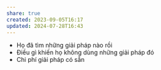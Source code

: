 ```yaml
---
share: true
created: 2023-09-05T16:17
updated: 2024-07-28T16:43
---
```

- Họ đã tìm những giải pháp nào rồi
- Điều gì khiến họ không dùng những giải pháp đó
- Chi phí giải pháp có sẵn
